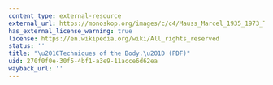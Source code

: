 ```yaml
---
content_type: external-resource
external_url: https://monoskop.org/images/c/c4/Mauss_Marcel_1935_1973_Techniques_of_the_Body.pdf
has_external_license_warning: true
license: https://en.wikipedia.org/wiki/All_rights_reserved
status: ''
title: "\u201CTechniques of the Body.\u201D (PDF)"
uid: 270f0f0e-30f5-4bf1-a3e9-11acce6d62ea
wayback_url: ''
---
```

